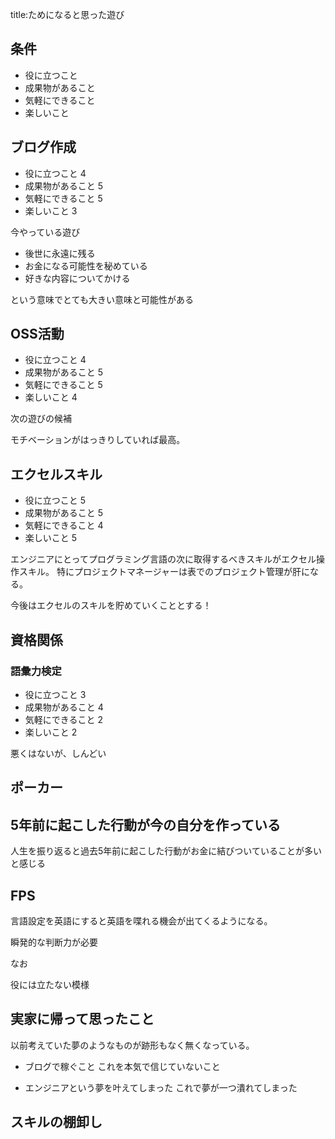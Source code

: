 

title:ためになると思った遊び


## 条件

- 役に立つこと
- 成果物があること
- 気軽にできること
- 楽しいこと



## ブログ作成

- 役に立つこと 4
- 成果物があること 5
- 気軽にできること 5
- 楽しいこと 3

今やっている遊び

- 後世に永遠に残る
- お金になる可能性を秘めている
- 好きな内容についてかける

という意味でとても大きい意味と可能性がある



## OSS活動

- 役に立つこと 4
- 成果物があること 5
- 気軽にできること 5
- 楽しいこと 4

次の遊びの候補

モチベーションがはっきりしていれば最高。



## エクセルスキル

- 役に立つこと 5
- 成果物があること 5
- 気軽にできること 4
- 楽しいこと 5

エンジニアにとってプログラミング言語の次に取得するべきスキルがエクセル操作スキル。
特にプロジェクトマネージャーは表でのプロジェクト管理が肝になる。

今後はエクセルのスキルを貯めていくこととする！



## 資格関係

### 語彙力検定

- 役に立つこと 3
- 成果物があること 4
- 気軽にできること 2
- 楽しいこと 2

悪くはないが、しんどい




## ポーカー





## 5年前に起こした行動が今の自分を作っている

人生を振り返ると過去5年前に起こした行動がお金に結びついていることが多いと感じる







## FPS

言語設定を英語にすると英語を喋れる機会が出てくるようになる。

瞬発的な判断力が必要

なお

役には立たない模様




## 実家に帰って思ったこと

以前考えていた夢のようなものが跡形もなく無くなっている。

- ブログで稼ぐこと
これを本気で信じていないこと

- エンジニアという夢を叶えてしまった
これで夢が一つ潰れてしまった


## スキルの棚卸し


































